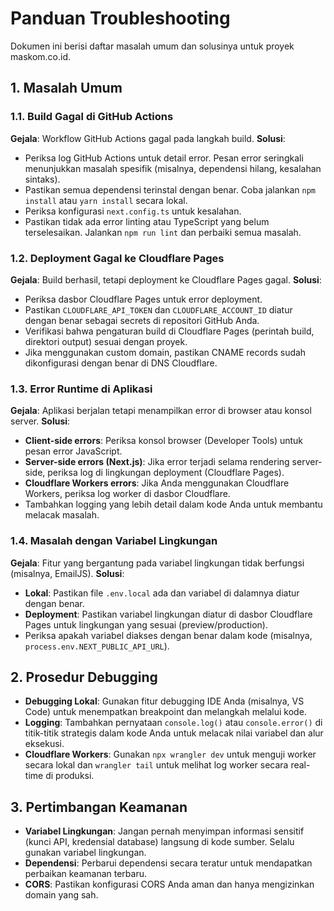 # Panduan Troubleshooting

Dokumen ini berisi daftar masalah umum dan solusinya untuk proyek maskom.co.id.

## 1. Masalah Umum

### 1.1. Build Gagal di GitHub Actions

**Gejala**: Workflow GitHub Actions gagal pada langkah build.
**Solusi**:
-   Periksa log GitHub Actions untuk detail error. Pesan error seringkali menunjukkan masalah spesifik (misalnya, dependensi hilang, kesalahan sintaks).
-   Pastikan semua dependensi terinstal dengan benar. Coba jalankan `npm install` atau `yarn install` secara lokal.
-   Periksa konfigurasi `next.config.ts` untuk kesalahan.
-   Pastikan tidak ada error linting atau TypeScript yang belum terselesaikan. Jalankan `npm run lint` dan perbaiki semua masalah.

### 1.2. Deployment Gagal ke Cloudflare Pages

**Gejala**: Build berhasil, tetapi deployment ke Cloudflare Pages gagal.
**Solusi**:
-   Periksa dasbor Cloudflare Pages untuk error deployment.
-   Pastikan `CLOUDFLARE_API_TOKEN` dan `CLOUDFLARE_ACCOUNT_ID` diatur dengan benar sebagai secrets di repositori GitHub Anda.
-   Verifikasi bahwa pengaturan build di Cloudflare Pages (perintah build, direktori output) sesuai dengan proyek.
-   Jika menggunakan custom domain, pastikan CNAME records sudah dikonfigurasi dengan benar di DNS Cloudflare.

### 1.3. Error Runtime di Aplikasi

**Gejala**: Aplikasi berjalan tetapi menampilkan error di browser atau konsol server.
**Solusi**:
-   **Client-side errors**: Periksa konsol browser (Developer Tools) untuk pesan error JavaScript.
-   **Server-side errors (Next.js)**: Jika error terjadi selama rendering server-side, periksa log di lingkungan deployment (Cloudflare Pages).
-   **Cloudflare Workers errors**: Jika Anda menggunakan Cloudflare Workers, periksa log worker di dasbor Cloudflare.
-   Tambahkan logging yang lebih detail dalam kode Anda untuk membantu melacak masalah.

### 1.4. Masalah dengan Variabel Lingkungan

**Gejala**: Fitur yang bergantung pada variabel lingkungan tidak berfungsi (misalnya, EmailJS).
**Solusi**:
-   **Lokal**: Pastikan file `.env.local` ada dan variabel di dalamnya diatur dengan benar.
-   **Deployment**: Pastikan variabel lingkungan diatur di dasbor Cloudflare Pages untuk lingkungan yang sesuai (preview/production).
-   Periksa apakah variabel diakses dengan benar dalam kode (misalnya, `process.env.NEXT_PUBLIC_API_URL`).

## 2. Prosedur Debugging

-   **Debugging Lokal**: Gunakan fitur debugging IDE Anda (misalnya, VS Code) untuk menempatkan breakpoint dan melangkah melalui kode.
-   **Logging**: Tambahkan pernyataan `console.log()` atau `console.error()` di titik-titik strategis dalam kode Anda untuk melacak nilai variabel dan alur eksekusi.
-   **Cloudflare Workers**: Gunakan `npx wrangler dev` untuk menguji worker secara lokal dan `wrangler tail` untuk melihat log worker secara real-time di produksi.

## 3. Pertimbangan Keamanan

-   **Variabel Lingkungan**: Jangan pernah menyimpan informasi sensitif (kunci API, kredensial database) langsung di kode sumber. Selalu gunakan variabel lingkungan.
-   **Dependensi**: Perbarui dependensi secara teratur untuk mendapatkan perbaikan keamanan terbaru.
-   **CORS**: Pastikan konfigurasi CORS Anda aman dan hanya mengizinkan domain yang sah.

